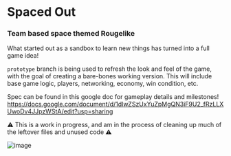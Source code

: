 # Spaced Out
### Team based space themed Rougelike

What started out as a sandbox to learn new things has turned into a full game idea!  

```prototype``` branch is being used to refresh the look and feel of the game, with the goal of creating a bare-bones working version.
This will include base game logic, players, networking, economy, win condition, etc.

Spec can be found in this google doc for gameplay details and milestones!
https://docs.google.com/document/d/1dIwZSzUxYuZpMgQN3iF9U2_fRzLLXUwoDv4JJpzWStA/edit?usp=sharing

:warning: This is a work in progress, and am in the process of cleaning up much of the leftover files and unused code :warning:

![image](https://user-images.githubusercontent.com/28911902/200740199-41bcbcae-2c97-419d-abbc-95c3ba6fea71.png)
